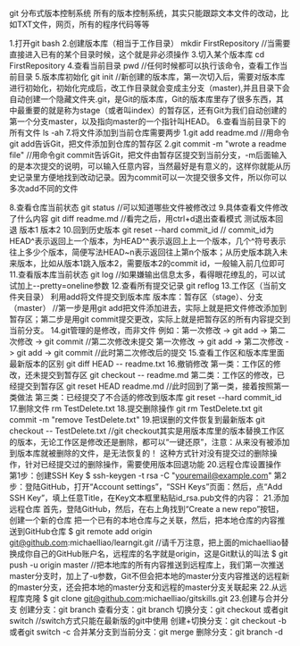 git 分布式版本控制系统
所有的版本控制系统，其实只能跟踪文本文件的改动，比如TXT文件，网页，所有的程序代码等等

1.打开git bash
2.创建版本库（相当于工作目录） mkdir FirstRepository  //当需要直接进入已有的某个目录时候，这个就是非必须操作
3.切入某个版本库 cd FirstRepository
4.查看当前目录 pwd  //任何时候都可以执行该命令，查看工作当前目录
5.版本库初始化 git init  //新创建的版本库，第一次切入后，需要对版本库进行初始化，初始化完成后，改工作目录就会变成主分支（master),并且目录下会自动创建一个隐藏文件夹.git，是Git的版本库，Git的版本库里存了很多东西，其中最重要的就是称为stage（或者叫index）的暂存区，还有Git为我们自动创建的第一个分支master，以及指向master的一个指针叫HEAD。
6.查看当前目录下的所有文件 ls -ah
7.将文件添加到当前仓库需要两步  1.git add readme.md  //用命令git add告诉Git，把文件添加到仓库的暂存区
								2.git commit -m "wrote a readme file"  //用命令git commit告诉Git，把文件由暂存区提交到当前分支，-m后面输入的是本次提交的说明，可以输入任意内容，当然最好是有意义的，这样你就能从历史记录里方便地找到改动记录。因为commit可以一次提交很多文件，所以你可以多次add不同的文件

8.查看仓库当前状态  git status  //可以知道哪些文件被修改过
9.具体查看文件修改了什么内容  git diff readme.md  //看完之后，用ctrl+d退出查看模式
测试版本回退
	版本1
	版本2
10.回到历史版本  git reset --hard commit_id   // commit_id为HEAD^表示返回上一个版本，为HEAD^^表示返回上上一个版本，几个^符号表示往上多少个版本，简便写法HEAD~n表示返回往上第n个版本；从历史版本跳入未来版本，比如从版本1跳入版本2，需要版本2的commit id，一般输入前几位即可
11.查看版本库当前状态  git log  //如果嫌输出信息太多，看得眼花缭乱的，可以试试加上--pretty=oneline参数
12.查看所有提交记录  git reflog
13.工作区（当前文件夹目录） 利用add将文件提交到版本库  版本库：暂存区（stage）、分支（master） //第一步是用git add把文件添加进去，实际上就是把文件修改添加到暂存区；第二步是用git commit提交更改，实际上就是把暂存区的所有内容提交到当前分支。
14.git管理的是修改，而非文件  例如：第一次修改 -> git add -> 第二次修改 -> git commit  //第二次修改未提交
									第一次修改 -> git add -> 第二次修改 -> git add -> git commit  //此时第二次修改后的提交
15.查看工作区和版本库里面最新版本的区别  git diff HEAD -- readme.txt
16.撤销修改  第一类：工作区的修改，还未提交到暂存区 git checkout -- readme.md
			 第二类：工作区的修改，已经提交到暂存区 git reset HEAD readme.md  //此时回到了第一类，接着按照第一类做法
			 第三类：已经提交了不合适的修改到版本库 git reset --hard commit_id
17.删除文件 rm TestDelete.txt
18.提交删除操作 git rm TestDelete.txt
				git commit -m "remove TestDelete.txt"
19.把误删的文件恢复到最新版本 git checkout -- TestDelete.txt  //git checkout其实是用版本库里的版本替换工作区的版本，无论工作区是修改还是删除，都可以“一键还原”，注意：从来没有被添加到版本库就被删除的文件，是无法恢复的！ 这种方式针对没有提交过的删除操作，针对已经提交过的删除操作，需要使用版本回退功能
20.远程仓库设置操作
	第1步：创建SSH Key  $ ssh-keygen -t rsa -C "youremail@example.com"
	第2步：登陆GitHub，打开“Account settings”，“SSH Keys”页面：然后，点“Add SSH Key”，填上任意Title，在Key文本框里粘贴id_rsa.pub文件的内容：
21.添加远程仓库
	首先，登陆GitHub，然后，在右上角找到“Create a new repo”按钮，创建一个新的仓库
	把一个已有的本地仓库与之关联，然后，把本地仓库的内容推送到GitHub仓库
		$ git remote add origin git@github.com:michaelliao/learngit.git  //请千万注意，把上面的michaelliao替换成你自己的GitHub账户名，远程库的名字就是origin，这是Git默认的叫法
		$ git push -u origin master  //把本地库的所有内容推送到远程库上，我们第一次推送master分支时，加上了-u参数，Git不但会把本地的master分支内容推送的远程新的master分支，还会把本地的master分支和远程的master分支关联起来
22.从远程库克隆  $ git clone git@github.com:michaelliao/gitskills.git
23.创建与合并分支
	创建分支：git branch <name>
	查看分支：git branch
	切换分支：git checkout <name>或者git switch <name>  //switch方式只能在最新版的git中使用
	创建+切换分支：git checkout -b <name>或者git switch -c <name>
	合并某分支到当前分支：git merge <name>
	删除分支：git branch -d <name>







									